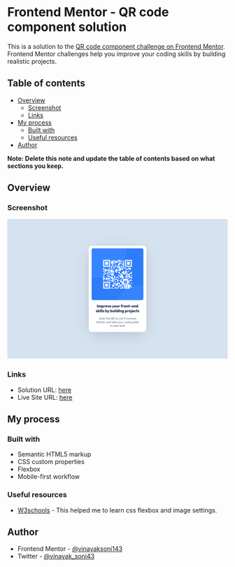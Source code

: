 # Frontend Mentor - QR code component solution

This is a solution to the [QR code component challenge on Frontend Mentor](https://www.frontendmentor.io/challenges/qr-code-component-iux_sIO_H). Frontend Mentor challenges help you improve your coding skills by building realistic projects.

## Table of contents

- [Overview](#overview)
  - [Screenshot](#screenshot)
  - [Links](#links)
- [My process](#my-process)
  - [Built with](#built-with)
  - [Useful resources](#useful-resources)
- [Author](#author)

**Note: Delete this note and update the table of contents based on what sections you keep.**

## Overview

### Screenshot

![1694009520040](image/README-template/1694009520040.png)

### Links

- Solution URL: [here](https://github.com/vinayaksoni143/QR-code-component)
- Live Site URL: [here](https://qr-code-component-mu-cyan.vercel.app)

## My process

### Built with

- Semantic HTML5 markup
- CSS custom properties
- Flexbox
- Mobile-first workflow

### Useful resources

- [W3schools](https://www.example.com) - This helped me to learn css flexbox and image settings.

## Author

- Frontend Mentor - [@vinayaksoni143](https://www.frontendmentor.io/profile/vinayaksoni143)
- Twitter - [@vinayak_soni43](https://twitter.com/vinayak_soni43)
